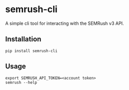 # semrush-cli
A simple cli tool for interacting with the SEMRush v3 API.
## Installation
`pip install semrush-cli`
## Usage
```
export SEMRUSH_API_TOKEN=<account token>
semrush --help
```

